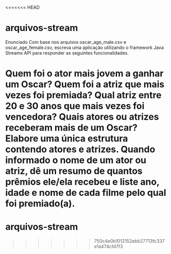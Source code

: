 <<<<<<< HEAD
# arquivos-stream

Enunciado
Com base nos arquivos oscar_age_male.csv e oscar_age_female.csv, escreva uma aplicação utilizando o framework Java Streams API para responder as seguintes funcionalidades.

Quem foi o ator mais jovem a ganhar um Oscar?
Quem foi a atriz que mais vezes foi premiada?
Qual atriz entre 20 e 30 anos que mais vezes foi vencedora?
Quais atores ou atrizes receberam mais de um Oscar? Elabore uma única estrutura contendo atores e atrizes.
Quando informado o nome de um ator ou atriz, dê um resumo de quantos prêmios ele/ela recebeu e liste ano, idade e nome de cada filme pelo qual foi premiado(a).
=======
# arquivos-stream
>>>>>>> 750c4e0b1012152ebb27713fc337e1a474cfd7f3

